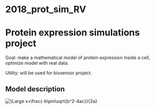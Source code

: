 # 2018_prot_sim_RV
# Protein expression simulations project
Goal: make a mathematical model of protein expression inside a cell, optimize model with real data.

Utility: will be used for biosensor project.

## Model description
<img src="https://latex.codecogs.com/svg.latex?\Large&space;x=\frac{-b\pm\sqrt{b^2-4ac}}{2a}" title="\Large x=\frac{-b\pm\sqrt{b^2-4ac}}{2a}" />
